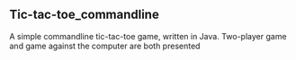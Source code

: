 ## Tic-tac-toe_commandline
A simple commandline tic-tac-toe game, written in Java. Two-player game and game against the computer are both presented
